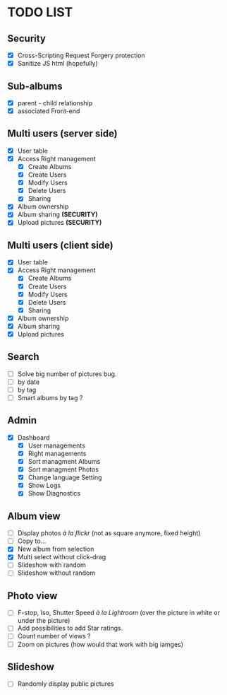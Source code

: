 # TODO LIST

## Security

- [x] Cross-Scripting Request Forgery protection
- [x] Sanitize JS html (hopefully)

## Sub-albums

- [x] parent - child relationship
- [x] associated Front-end

## Multi users (server side)

- [x] User table
- [x] Access Right management
  - [x] Create Albums
  - [x] Create Users
  - [x] Modify Users
  - [x] Delete Users
  - [x] Sharing
- [x] Album ownership
- [x] Album sharing **(SECURITY)**
- [x] Upload pictures **(SECURITY)**

## Multi users (client side)

- [x] User table
- [x] Access Right management
  - [x] Create Albums
  - [x] Create Users
  - [x] Modify Users
  - [x] Delete Users
  - [x] Sharing
- [x] Album ownership
- [x] Album sharing
- [x] Upload pictures

## Search

- [ ] Solve big number of pictures bug.
- [ ] by date
- [ ] by tag
- [ ] Smart albums by tag ?

## Admin

- [x] Dashboard
    - [x] User managements
    - [x] Right managements
    - [x] Sort managment Albums
    - [x] Sort managment Photos
    - [x] Change language Setting
    - [x] Show Logs
    - [X] Show Diagnostics
  
## Album view

- [ ] Display photos _&agrave; la flickr_ (not as square anymore, fixed height)
- [ ] Copy to...
- [x] New album from selection
- [x] Multi select without click-drag
- [ ] Slideshow with random
- [ ] Slideshow without random

## Photo view

- [ ] F-stop, Iso, Shutter Speed _&agrave; la Lightroom_ (over the picture in white
or under the picture)
- [ ] Add possibilities to add Star ratings.
- [ ] Count number of views ?
- [ ] Zoom on pictures (how would that work with big iamges)

## Slideshow

- [ ] Randomly display public pictures
